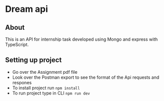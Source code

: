# Dream api

## About
This is an API for internship task developed using Mongo and express with TypeScript.

## Setting up project

* Go over the Assignment pdf file 
* Look over the Postman export to see the format of the Api requests and respones
* To install project run  `npm install`
* To run project type in CLI `npm run dev`



